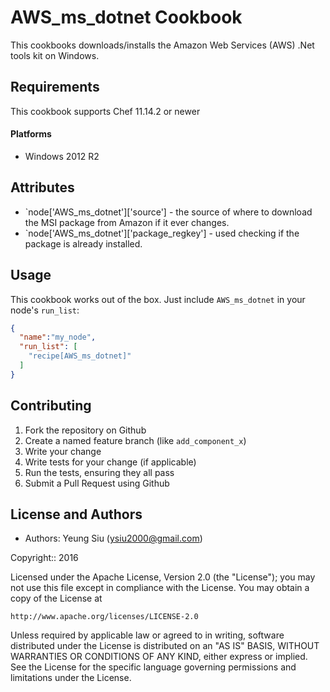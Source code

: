 AWS_ms_dotnet Cookbook
=================================
This cookbooks downloads/installs the Amazon Web Services (AWS) .Net tools kit on Windows.


Requirements
------------
This cookbook supports Chef 11.14.2 or newer


#### Platforms
* Windows 2012 R2


Attributes
----------
* `node['AWS_ms_dotnet']['source'] - the source of where to download the MSI package from Amazon if it ever changes.
* `node['AWS_ms_dotnet']['package_regkey'] - used checking if the package is already installed.

Usage
-----
This cookbook works out of the box. Just include `AWS_ms_dotnet` in your node's `run_list`:

```json
{
  "name":"my_node",
  "run_list": [
    "recipe[AWS_ms_dotnet]"
  ]
}
```

Contributing
------------
1. Fork the repository on Github
2. Create a named feature branch (like `add_component_x`)
3. Write your change
4. Write tests for your change (if applicable)
5. Run the tests, ensuring they all pass
6. Submit a Pull Request using Github

License and Authors
-------------------
* Authors: Yeung Siu (ysiu2000@gmail.com)

Copyright:: 2016

Licensed under the Apache License, Version 2.0 (the "License");
you may not use this file except in compliance with the License.
You may obtain a copy of the License at

    http://www.apache.org/licenses/LICENSE-2.0

Unless required by applicable law or agreed to in writing, software
distributed under the License is distributed on an "AS IS" BASIS,
WITHOUT WARRANTIES OR CONDITIONS OF ANY KIND, either express or implied.
See the License for the specific language governing permissions and
limitations under the License.
